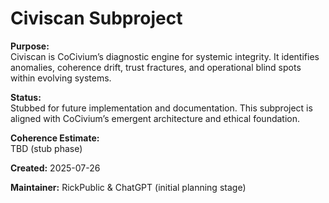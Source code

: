 <!-- status: stub; target: 150+ words -->
<!-- Filename: README_civiscan.md -->
# Civiscan Subproject

**Purpose:**  
Civiscan is CoCivium’s diagnostic engine for systemic integrity. It identifies anomalies, coherence drift, trust fractures, and operational blind spots within evolving systems.

**Status:**  
Stubbed for future implementation and documentation. This subproject is aligned with CoCivium’s emergent architecture and ethical foundation.

**Coherence Estimate:**  
TBD (stub phase)

**Created:** 2025-07-26

**Maintainer:** RickPublic & ChatGPT (initial planning stage)


